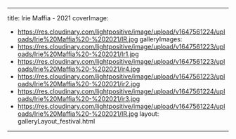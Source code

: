 
---
title: Irie Maffia - 2021
coverImage:
  - https://res.cloudinary.com/lightpositive/image/upload/v1647561224/uploads/Irie%20Maffia%20-%202021/IR.jpg
galleryImages:
   - https://res.cloudinary.com/lightpositive/image/upload/v1647561223/uploads/Irie%20Maffia%20-%202021/Ir1.jpg
   - https://res.cloudinary.com/lightpositive/image/upload/v1647561223/uploads/Irie%20Maffia%20-%202021/ir4.jpg
   - https://res.cloudinary.com/lightpositive/image/upload/v1647561223/uploads/Irie%20Maffia%20-%202021/ir2.jpg
   - https://res.cloudinary.com/lightpositive/image/upload/v1647561224/uploads/Irie%20Maffia%20-%202021/ir3.jpg
   - https://res.cloudinary.com/lightpositive/image/upload/v1647561224/uploads/Irie%20Maffia%20-%202021/IR.jpg
layout: galleryLayout_festival.html
---
